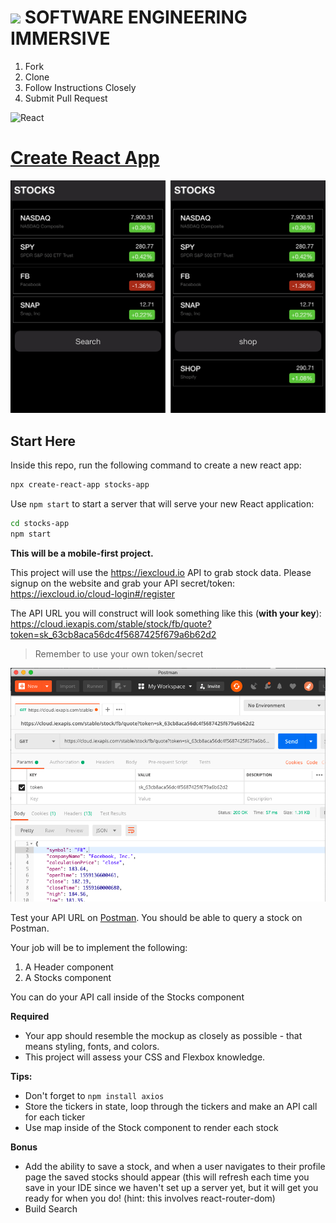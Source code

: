 # ![](https://ga-dash.s3.amazonaws.com/production/assets/logo-9f88ae6c9c3871690e33280fcf557f33.png)  SOFTWARE ENGINEERING IMMERSIVE

1. Fork
2. Clone
3. Follow Instructions Closely
4. Submit Pull Request

![React](https://www.import.io/wp-content/uploads/2017/10/React-logo-1.png)

# [Create React App](https://facebook.github.io/create-react-app)

![](stocks-app.png)

## Start Here

Inside this repo, run the following command to create a new react app:

```sh
npx create-react-app stocks-app
```

Use `npm start` to start a server that will serve your new React application:

```bash
cd stocks-app
npm start
```
**This will be a mobile-first project.**

This project will use the https://iexcloud.io API to grab stock data. Please signup on the website and grab your API secret/token: https://iexcloud.io/cloud-login#/register

The API URL you will construct will look something like this (**with your key**): https://cloud.iexapis.com/stable/stock/fb/quote?token=sk_63cb8aca56dc4f5687425f679a6b62d2

> Remember to use your own token/secret

![](postman.png)

Test your API URL on [Postman](https://www.getpostman.com).
You should be able to query a stock on Postman.

Your job will be to implement the following:

1. A Header component
1. A Stocks component

You can do your API call inside of the Stocks component

**Required**
- Your app should resemble the mockup as closely as possible - that means styling, fonts, and colors.
- This project will assess your CSS and Flexbox knowledge.

**Tips:**
- Don't forget to `npm install axios`
- Store the tickers in state, loop through the tickers and make an API call for each ticker
- Use map inside of the Stock component to render each stock

**Bonus**
- Add the ability to save a stock, and when a user navigates to their profile page the saved stocks should appear (this will refresh each time you save in your IDE since we haven't set up a server yet, but it will get you ready for when you do! (hint: this involves react-router-dom)
- Build Search
